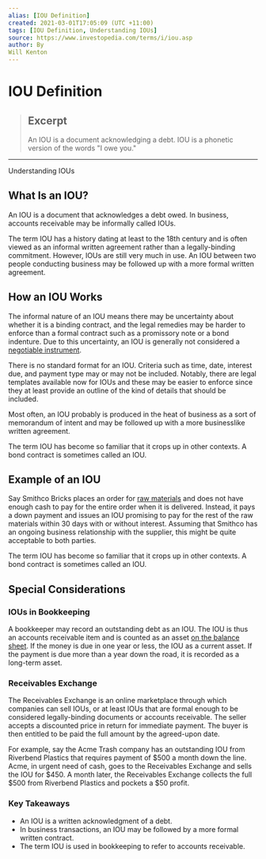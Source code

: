 ```yaml
---
alias: [IOU Definition]
created: 2021-03-01T17:05:09 (UTC +11:00)
tags: [IOU Definition, Understanding IOUs]
source: https://www.investopedia.com/terms/i/iou.asp
author: By
Will Kenton
---
```


# IOU Definition

> ## Excerpt
> An IOU is a document acknowledging a debt. IOU is a phonetic version of the words "I owe you."

---

Understanding IOUs
## What Is an IOU?

An IOU is a document that acknowledges a debt owed. In business, accounts receivable may be informally called IOUs.

The term IOU has a history dating at least to the 18th century and is often viewed as an informal written agreement rather than a legally-binding commitment. However, IOUs are still very much in use. An IOU between two people conducting business may be followed up with a more formal written agreement.

## How an IOU Works

The informal nature of an IOU means there may be uncertainty about whether it is a binding contract, and the legal remedies may be harder to enforce than a formal contract such as a promissory note or a bond indenture. Due to this uncertainty, an IOU is generally not considered a [negotiable instrument](https://www.investopedia.com/terms/n/negotiable-instrument.asp).

There is no standard format for an IOU. Criteria such as time, date, interest due, and payment type may or may not be included. Notably, there are legal templates available now for IOUs and these may be easier to enforce since they at least provide an outline of the kind of details that should be included.

Most often, an IOU probably is produced in the heat of business as a sort of memorandum of intent and may be followed up with a more businesslike written agreement.

The term IOU has become so familiar that it crops up in other contexts. A bond contract is sometimes called an IOU.

## Example of an IOU

Say Smithco Bricks places an order for [raw materials](https://www.investopedia.com/terms/r/rawmaterials.asp) and does not have enough cash to pay for the entire order when it is delivered. Instead, it pays a down payment and issues an IOU promising to pay for the rest of the raw materials within 30 days with or without interest. Assuming that Smithco has an ongoing business relationship with the supplier, this might be quite acceptable to both parties.

The term IOU has become so familiar that it crops up in other contexts. A bond contract is sometimes called an IOU.

## Special Considerations

### IOUs in Bookkeeping

A bookkeeper may record an outstanding debt as an IOU. The IOU is thus an accounts receivable item and is counted as an asset [on the balance sheet](https://www.investopedia.com/articles/04/031004.asp). If the money is due in one year or less, the IOU as a current asset. If the payment is due more than a year down the road, it is recorded as a long-term asset.

### Receivables Exchange

The Receivables Exchange is an online marketplace through which companies can sell IOUs, or at least IOUs that are formal enough to be considered legally-binding documents or accounts receivable. The seller accepts a discounted price in return for immediate payment. The buyer is then entitled to be paid the full amount by the agreed-upon date.

For example, say the Acme Trash company has an outstanding IOU from Riverbend Plastics that requires payment of $500 a month down the line. Acme, in urgent need of cash, goes to the Receivables Exchange and sells the IOU for $450. A month later, the Receivables Exchange collects the full $500 from Riverbend Plastics and pockets a $50 profit.

### Key Takeaways

-   An IOU is a written acknowledgment of a debt.
-   In business transactions, an IOU may be followed by a more formal written contract.
-   The term IOU is used in bookkeeping to refer to accounts receivable.
